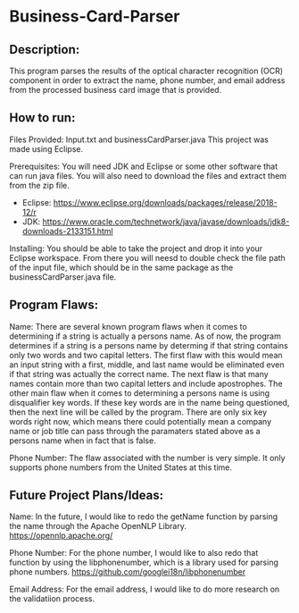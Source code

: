 # Business-Card-Parser


## Description:
This program parses the results of the optical character recognition (OCR) component in order to extract the name, phone number, and email address from the processed business card image that is provided. 

## How to run:
Files Provided: Input.txt  and  businessCardParser.java 
This project was made using Eclipse. 

Prerequisites:
You will need JDK and Eclipse or some other software that can run java files. You will also need to download the files and extract them from the zip file.
* Eclipse: https://www.eclipse.org/downloads/packages/release/2018-12/r
* JDK: https://www.oracle.com/technetwork/java/javase/downloads/jdk8-downloads-2133151.html

Installing:
You should be able to take the project and drop it into your Eclipse workspace. From there you will neesd to double check the file path of the input file, which should be in the same package as the businessCardParser.java file.

## Program Flaws:
Name:
There are several known program flaws when it comes to determining if a string is actually a persons name. As of now, the program determines if a string is a persons name by determing if that string contains only two words and two capital letters. The first flaw with this would mean an input string with a first, middle, and last name would be eliminated even if that string was actually the correct name. The next flaw is that many names contain more than two capital letters and include apostrophes. The other main flaw when it comes to determining a persons name is using disqualifier key words. If these key words are in the name being questioned, then the next line will be called by the program. There are only six key words right now, which means there could potentially mean a company name or job title can pass through the paramaters stated above as a persons name when in fact that is false. 

Phone Number: 
The flaw associated with the number is very simple. It only supports phone numbers from the United States at this time. 


## Future Project Plans/Ideas:
 Name: 
 In the future, I would like to redo the getName function by parsing the name through the Apache OpenNLP Library.
 https://opennlp.apache.org/
 
Phone Number:
For the phone number, I would like to also redo that function by using the libphonenumber, which is a library used for parsing phone numbers.
https://github.com/googlei18n/libphonenumber
 
Email Address: 
For the email address, I would like to do more research on the validatiion process.
 





